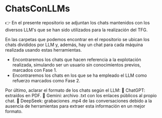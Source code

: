 # ChatsConLLMs
👉 En el presente repositorio se adjuntan los chats mantenidos con los diversos LLM's que se han sido utilizados para la realización del TFG.

En las carpetas que podemos encontrar en el repositorio se ubican los chats divididos por LLM y, además, hay un chat para cada máquina realizada usando estas herramientas. 
- Encontraremos los chats que hacen referencia a la explotación realizada, simulando ser un usuario sin conocimientos previos, marcados con Fase 1.
- Encontraremos los chats en los que se ha empleado el LLM como refuerzo marcados como Fase 2.

Por último, aclarar el formato de los chats según el LLM:
🔗 ChatGPT: extraídos en PDF.
🔗 Gemini: archivo .txt con los enlaces públicos al propio chat.
🔗 DeepSeek: grabaciones .mp4 de las conversaciones debido a la ausencia de herramientas para extraer esta información en un mejor formato.
